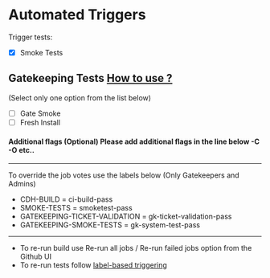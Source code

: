 Automated Triggers
==============
Trigger tests:
- [x] Smoke Tests
## Gatekeeping Tests [How to use ?](https://cloudera.atlassian.net/wiki/spaces/ENG/pages/9945481342/Automated+gatekeeping#How-to-use-it.2)
(Select only one option from the list below) 
- [ ] Gate Smoke
- [ ] Fresh Install
#### Additional flags (Optional) Please add additional flags in the line below -C -O etc..



------------------------------------------
To override the job votes use the labels below (Only Gatekeepers and Admins) 

* CDH-BUILD                       = ci-build-pass
* SMOKE-TESTS                     = smoketest-pass
* GATEKEEPING-TICKET-VALIDATION   = gk-ticket-validation-pass
* GATEKEEPING-SMOKE-TESTS         = gk-system-test-pass
-----------
* To re-run build use Re-run all jobs / Re-run failed jobs option from the Github UI
* To re-run tests follow [label-based triggering](https://cloudera.atlassian.net/wiki/spaces/ENG/pages/10776412161)
